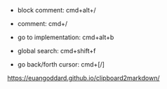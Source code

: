 - block comment: cmd+alt+/
- comment: cmd+/
- go to implementation: cmd+alt+b

- global search: cmd+shift+f

- go back/forth cursor: cmd+[/]

https://euangoddard.github.io/clipboard2markdown/